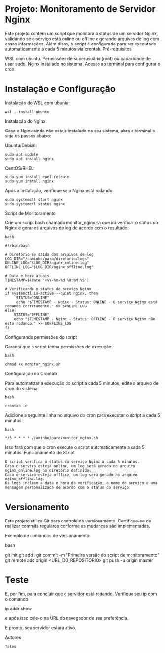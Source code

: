 # Projeto: Monitoramento de Servidor Nginx

Este projeto contém um script que monitora o status de um servidor Nginx, validando se o serviço está online ou offline e gerando arquivos de log com essas informações. Além disso, o script é configurado para ser executado automaticamente a cada 5 minutos via crontab.
Pré-requisitos

  WSL com ubuntu.
  Permissões de superusuário (root) ou capacidade de usar sudo.
  Nginx instalado no sistema.
  Acesso ao terminal para configurar o cron.

# Instalação e Configuração

Instalação do WSL com ubuntu:

    wsl --install ubuntu

Instalação do Nginx

Caso o Nginx ainda não esteja instalado no seu sistema, abra o terminal e siga os passos abaixo:

Ubuntu/Debian:

    sudo apt update
    sudo apt install nginx

CentOS/RHEL:

    sudo yum install epel-release
    sudo yum install nginx

Após a instalação, verifique se o Nginx está rodando:

    sudo systemctl start nginx
    sudo systemctl status nginx

Script de Monitoramento

Crie um script bash chamado monitor_nginx.sh que irá verificar o status do Nginx e gerar os arquivos de log de acordo com o resultado:

    bash

    #!/bin/bash

    # Diretório de saída dos arquivos de log
    LOG_DIR="/caminho/para/diretorio/logs"
    ONLINE_LOG="$LOG_DIR/nginx_online.log"
    OFFLINE_LOG="$LOG_DIR/nginx_offline.log"

    # Data e hora atuais
    TIMESTAMP=$(date '+%Y-%m-%d %H:%M:%S')

    # Verificando o status do serviço Nginx
    if systemctl is-active --quiet nginx; then
         STATUS="ONLINE"
         echo "$TIMESTAMP - Nginx - Status: ONLINE - O serviço Nginx está rodando corretamente." >> $ONLINE_LOG
    else
        STATUS="OFFLINE"
        echo "$TIMESTAMP - Nginx - Status: OFFLINE - O serviço Nginx não está rodando." >> $OFFLINE_LOG
    fi

Configurando permissões do script

Garanta que o script tenha permissões de execução:

    bash

    chmod +x monitor_nginx.sh

Configuração do Crontab

Para automatizar a execução do script a cada 5 minutos, edite o arquivo de cron do sistema:

    bash

    crontab -e

Adicione a seguinte linha no arquivo do cron para executar o script a cada 5 minutos:

    bash

    */5 * * * * /caminho/para/monitor_nginx.sh

Isso fará com que o cron execute o script automaticamente a cada 5 minutos.
Funcionamento do Script

    O script verifica o status do serviço Nginx a cada 5 minutos.
    Caso o serviço esteja online, um log será gerado no arquivo nginx_online.log no diretório definido.
    Caso o serviço esteja offline, um log será gerado no arquivo nginx_offline.log.
    Os logs incluem a data e hora da verificação, o nome do serviço e uma mensagem personalizada de acordo com o status do serviço.

# Versionamento

Este projeto utiliza Git para controle de versionamento. Certifique-se de realizar commits regulares conforme as mudanças são implementadas.

Exemplo de comandos de versionamento:

bash

git init
git add .
git commit -m "Primeira versão do script de monitoramento"
git remote add origin <URL_DO_REPOSITORIO>
git push -u origin master

 # Teste

E, por fim, para concluir que o servidor está rodando. Verifique seu ip com o comando

ip addr show

e após isso cole-o na URL do navegador de sua preferência.

E pronto, seu servidor estará ativo.

Autores

    Tales
